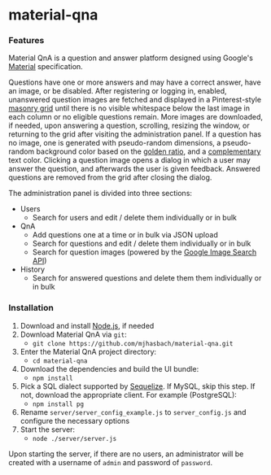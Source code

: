 # material-qna

### Features

Material QnA is a question and answer platform designed using Google's [Material](https://www.google.com/design/spec/what-is-material) specification. 

Questions have one or more answers and may have a correct answer, have an image, or be disabled. After registering or logging in, enabled, unanswered question images are fetched and displayed in a Pinterest-style [masonry grid](http://www.sitepoint.com/understanding-masonry-layout/) until there is no visible whitespace below the last image in each column or no eligible questions remain. More images are downloaded, if needed, upon answering a question, scrolling, resizing the window, or returning to the grid after visiting the administration panel. If a question has no image, one is generated with pseudo-random dimensions, a pseudo-random background color based on the [golden ratio](https://en.wikipedia.org/wiki/Golden_ratio), and a [complementary](https://en.wikipedia.org/wiki/Complementary_colors) text color. Clicking a question image opens a dialog in which a user may answer the question, and afterwards the user is given feedback. Answered questions are removed from the grid after closing the dialog.

The administration panel is divided into three sections:

- Users
    - Search for users and edit / delete them individually or in bulk
- QnA
    - Add questions one at a time or in bulk via JSON upload
    - Search for questions and edit / delete them individually or in bulk
    - Search for question images (powered by the [Google Image Search API](https://developers.google.com/image-search/v1/jsondevguide))
- History
    - Search for answered questions and delete them them individually or in bulk

### Installation

1. Download and install [Node.js](https://nodejs.org/en/download/), if needed
2. Download Material QnA via `git`:
    - `git clone https://github.com/mjhasbach/material-qna.git`
3. Enter the Material QnA project directory:
    - `cd material-qna`
4. Download the dependencies and build the UI bundle:
    - `npm install`
5. Pick a SQL dialect supported by [Sequelize](http://docs.sequelizejs.com/). If MySQL, skip this step. If not, download the appropriate client. For example (PostgreSQL):
    - `npm install pg`
6. Rename `server/server_config_example.js` to `server_config.js` and configure the necessary options
7. Start the server:
    - `node ./server/server.js`

Upon starting the server, if there are no users, an administrator will be created with a username of `admin` and password of `password`.